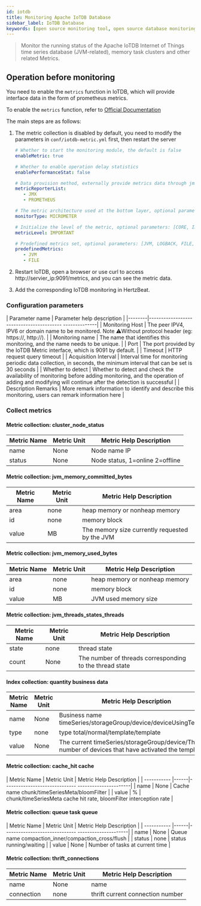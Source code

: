 ```yaml
---
id: iotdb  
title: Monitoring Apache IoTDB Database      
sidebar_label: IoTDB Database    
keywords: [open source monitoring tool, open source database monitoring tool, monitoring IotDB database metrics]
---
```


> Monitor the running status of the Apache IoTDB Internet of Things time series database (JVM-related), memory task clusters and other related Metrics.

## Operation before monitoring

You need to enable the `metrics` function in IoTDB, which will provide interface data in the form of prometheus metrics.

To enable the `metrics` function, refer to [Official Documentation](https://iotdb.apache.org/UserGuide/V0.13.x/Maintenance-Tools/Metric-Tool.html)

The main steps are as follows:

1. The metric collection is disabled by default, you need to modify the parameters in `conf/iotdb-metric.yml` first, then restart the server

    ```yaml
    # Whether to start the monitoring module, the default is false
    enableMetric: true
    
    # Whether to enable operation delay statistics
    enablePerformanceStat: false
    
    # Data provision method, externally provide metrics data through jmx and prometheus protocol, optional parameters: [JMX, PROMETHEUS, IOTDB], IOTDB is closed by default.
    metricReporterList:
       - JMX
       - PROMETHEUS
    
    # The metric architecture used at the bottom layer, optional parameters: [MICROMETER, DROPWIZARD]
    monitorType: MICROMETER
    
    # Initialize the level of the metric, optional parameters: [CORE, IMPORTANT, NORMAL, ALL]
    metricLevel: IMPORTANT
    
    # Predefined metrics set, optional parameters: [JVM, LOGBACK, FILE, PROCESS, SYSTEM]
    predefinedMetrics:
       - JVM
       - FILE
    ```

2. Restart IoTDB, open a browser or use curl to access http://servier_ip:9091/metrics, and you can see the metric data.

3. Add the corresponding IoTDB monitoring in HertzBeat.

### Configuration parameters

| Parameter name | Parameter help description |
|--------|----------------------------------------- --------------|
| Monitoring Host | The peer IPV4, IPV6 or domain name to be monitored. Note ⚠️Without protocol header (eg: https://, http://). |
| Monitoring name | The name that identifies this monitoring, and the name needs to be unique. |
| Port | The port provided by the IoTDB Metric interface, which is 9091 by default. |
| Timeout | HTTP request query timeout |
| Acquisition Interval | Interval time for monitoring periodic data collection, in seconds, the minimum interval that can be set is 30 seconds |
| Whether to detect | Whether to detect and check the availability of monitoring before adding monitoring, and the operation of adding and modifying will continue after the detection is successful |
| Description Remarks | More remark information to identify and describe this monitoring, users can remark information here |

### Collect metrics

#### Metric collection: cluster_node_status

| Metric Name | Metric Unit |     Metric Help Description     |
|-------------|-------------|---------------------------------|
| name        | None        | Node name IP                    |
| status      | None        | Node status, 1=online 2=offline |

#### Metric collection: jvm_memory_committed_bytes

| Metric Name | Metric Unit |            Metric Help Description             |
|-------------|-------------|------------------------------------------------|
| area        | none        | heap memory or nonheap memory                  |
| id          | none        | memory block                                   |
| value       | MB          | The memory size currently requested by the JVM |

#### Metric collection: jvm_memory_used_bytes

| Metric Name | Metric Unit |    Metric Help Description    |
|-------------|-------------|-------------------------------|
| area        | none        | heap memory or nonheap memory |
| id          | none        | memory block                  |
| value       | MB          | JVM used memory size          |

#### Metric collection: jvm_threads_states_threads

| Metric Name | Metric Unit |                 Metric Help Description                 |
|-------------|-------------|---------------------------------------------------------|
| state       | none        | thread state                                            |
| count       | None        | The number of threads corresponding to the thread state |

#### Index collection: quantity business data

| Metric Name | Metric Unit | Metric Help Description |
|--|------|----------------|
| name | None | Business name timeSeries/storageGroup/device/deviceUsingTemplate |
| type | none | type total/normal/template/template |
| value | None | The current timeSeries/storageGroup/device/The number of devices that have activated the template |

#### Metric collection: cache_hit cache

| Metric Name | Metric Unit | Metric Help Description |
| ----------- |------|------------------------------ ----------------------|
| name | None | Cache name chunk/timeSeriesMeta/bloomFilter |
| value | % | chunk/timeSeriesMeta cache hit rate, bloomFilter interception rate |

#### Metric collection: queue task queue

| Metric Name | Metric Unit | Metric Help Description |
| ----------- |------|------------------------------ ---------------------|
| name | None | Queue name compaction_inner/compaction_cross/flush |
| status | none | status running/waiting |
| value | None | Number of tasks at current time |

#### Metric collection: thrift_connections

| Metric Name | Metric Unit |     Metric Help Description      |
|-------------|-------------|----------------------------------|
| name        | None        | name                             |
| connection  | none        | thrift current connection number |
